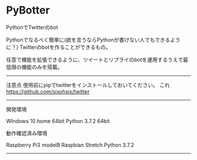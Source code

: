 # PyBotter
PythonでTwitterのbot

Pythonでなるべく簡単に(欲を言うならPythonが書けない人でもできるように？)
Twitterのbotを作ることができるもの。

任意で機能を拡張できるように、ツイートとリプライのbotを運用するうえで最低限の機能のみを搭載。

--------

注意点
  使用前にpipでtwitterをインストールしておいてください。
  これ
  https://github.com/sixohsix/twitter
  
--------

開発環境

  WIndows 10 home 64bit
  Python 3.7.2 64bit


動作確認済み環境

  Raspberry Pi3 modelB
  Raspbian Stretch
  Python 3.7.2

--------
